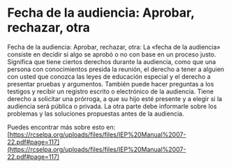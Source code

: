 # Fecha de la audiencia: Aprobar, rechazar, otra
Fecha de la audiencia: Aprobar, rechazar, otra: La «fecha de la audiencia» consiste en decidir si algo se aprobó o no con base en un proceso justo. Significa que tiene ciertos derechos durante la audiencia, como que una persona con conocimientos presida la reunión, el derecho a tener a alguien con usted que conozca las leyes de educación especial y el derecho a presentar pruebas y argumentos. También puede hacer preguntas a los testigos y recibir un registro escrito o electrónico de la audiencia. Tiene derecho a solicitar una prórroga, a que su hijo esté presente y a elegir si la audiencia será pública o privada. La otra parte debe informarle sobre los problemas y las soluciones propuestas antes de la audiencia.

Puedes encontrar más sobre esto en: [https://rcselpa.org/uploads/files/files/IEP%20Manual%2007-22.pdf#page=117](https://rcselpa.org/uploads/files/files/IEP%20Manual%2007-22.pdf#page=117)
